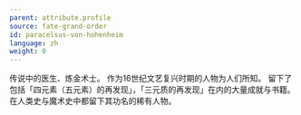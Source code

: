 ```yaml
---
parent: attribute.profile
source: fate-grand-order
id: paracelsus-von-hohenheim
language: zh
weight: 0
---
```


传说中的医生、炼金术士。
作为16世纪文艺复兴时期的人物为人们所知。
留下了包括「四元素（五元素）的再发现」，「三元质的再发现」在内的大量成就与书籍。
在人类史与魔术史中都留下其功名的稀有人物。
